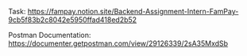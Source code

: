 Task:
https://fampay.notion.site/Backend-Assignment-Intern-FamPay-9cb5f83b2c8042e5950ffad418ed2b52

Postman Documentation:
https://documenter.getpostman.com/view/29126339/2sA35MxdSb

